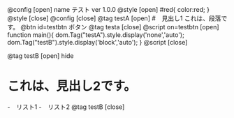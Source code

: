 @config [open]
name テスト
ver 1.0.0
@style [open]
 #red{
    color:red;
 }
@style [close]
@config [close]
@tag testA [open]
#　見出し1
これは、段落です。
@btn id=testbtn ボタン
@tag testa [close]
@script on=testbtn [open]
function main(){
  dom.Tag("testA").style.display('none','auto');
  dom.Tag("testB").style.display('block','auto');
}
@script [close]

@tag testB [open] hide
# これは、見出し2です。
-　リスト1
-　リスト2
@tag testB [close]